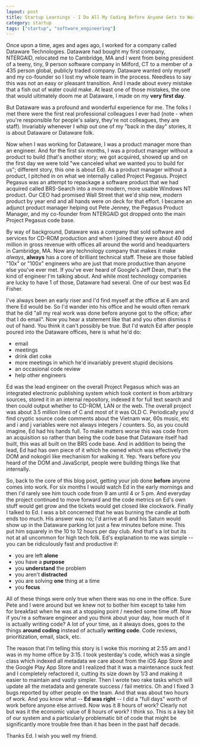 ```yaml
---
layout: post
title: Startup Learnings - I Do All My Coding Before Anyone Gets to Work or What Ed Fisher Taught Me
category: startup
tags: ["startup", "software_engineering"]
---
```

Once upon a time, ages and ages ago, I worked for a company called Dataware Technologies.  Dataware had bought my first company, NTERGAID, relocated me to Cambridge, MA and I went from being president of a teeny, tiny, 9 person software company in Milford, CT to a member of a 435 person global, publicly traded company.  Dataware wanted only myself and my co-founder so I lost my whole team in the process.  Needless to say this was not an easy or pleasant transition.  And I made about every mistake that a fish out of water could make.  At least one of those mistakes, the one that would ultimately doom me at Dataware, I made on my **very first day**.  

But Dataware was a profound and wonderful experience for me.  The folks I met there were the first real professional colleagues I ever had (note - when you're responsible for people's salary, they're not colleagues, they are staff).  Invariably whenever I whip out one of my "back in the day" stories, it is about Dataware or Dataware folk. 

Now when I was working for Dataware, I was a product manager more than an engineer.  And for the first six months, I was a product manager without a product to build (that's another story; we got acquired, showed up and on the first day we were told "we canceled what we wanted you to build for us"; different story, this one is about Ed).  As a product manager without a product, I pitched in on what we internally called Project Pegasus.  Project Pegasus was an attempt to repackage a software product that we had acquired called BRS-Search into a more modern, more usable Windows NT product.  Our CEO had promised Wall Street that we'd ship new, modern product by year end and all hands were on deck for that effort.  I became an adjunct product manager helping out Pete Jenney, the Pegasus Product Manager, and my co-founder from NTERGAID got dropped onto the main Project Pegasus code base.

By way of background, Dataware was a company that sold software and services for CD-ROM production and when I joined they were about 40 odd million in gross revenue with offices all around the world and headquarters in Cambridge, MA.  Now any technology company that makes it make *always*, **always** has a core of brilliant technical staff.  These are those fabled "10x" or "100x" engineers who are just that more productive than anyone else you've ever met. If you've ever heard of Google's Jeff Dean, that's the kind of engineer I'm talking about.  And while most technology companies are lucky to have 1 of those, Dataware had several.  One of our best was Ed Fisher.

I've always been an early riser and I'd find myself at the office at 6 am and there Ed would be.  So I'd wander into his office and he would often remark that he did "all my real work was done before anyone got to the office; after that I do email".  Now you hear a statement like that and you often dismiss it out of hand.  You think it can't possibly be true.  But I'd watch Ed after people poured into the Dataware offices, here is what he'd do:

* email
* meetings
* drink diet coke
* more meetings in which he'd invariably prevent stupid decisions
* an occasional code review
* help other engineers

Ed was the lead engineer on the overall Project Pegasus which was an integrated electronic publishing system which took content in from arbitrary sources, stored it in an internal repository, indexed it for full text search and then could output whether to CD-ROM, LAN or the web.  The overall project was about 3.5 million lines of C and most of it was OLD C.  Periodically you'd find cryptic source code comments about the Vietnam war, 60s music, etc and i and j variables were not always integers / counters.  So, as you could imagine, Ed had his hands full.  To make matters worse this was code from an acquisition so rather than being the code base that Dataware itself had built, this was all built on the BRS code base.  And in addition to being the lead, Ed had has own piece of it which he owned which was effectively the DOM and nokogiri like mechanism for walking it.  Yep.  Years before you heard of the DOM and JavaScript, people were building things like that internally.

So, back to the core of this blog post, getting your job done **before** anyone comes into work.  For six months I would watch Ed in the early mornings and then I'd rarely see him touch code from 9 am until 4 or 5 pm.  And everyday the project continued to move forward and the code metrics on Ed's own stuff would get grow and the tickets would get closed like clockwork.  Finally I talked to Ed.  I was a bit concerned that he was burning the candle at both ends too much.  His answer was no; I'd arrive at 6 and his Saturn would show up in the Dataware parking lot just a few minutes before mine. This put him squarely in the 10 to 12 hours per day club.  And that's a lot but its not at all uncommon for high tech folk.  Ed's explanation to me was simple -- you can be ridiculously fast and productive if:

* you are left **alone**
* you have a **purpose**
* you **understand** the problem
* you aren't **distracted**
* you are solving **one** thing at a time
* you **focus**

All of these things were only true when there was no one in the office.  Sure Pete and I were around but we knew not to bother him except to take him for breakfast when he was at a stopping point / needed some time off.  Now if you're a software engineer and you think about your day, how much of it is actually writing code?  A lot of your time, as it always does, goes to the things **around coding** instead of actually **writing code**.  Code reviews, prioritization, email, slack, etc.  

The reason that I'm telling this story is I woke this morning at 2:55 am and I was in my home office by 3:15.  I took yesterday's code, which was a single class which indexed all metadata we care about from the iOS App Store and the Google Play App Store and I realized that it was a maintenance suck fest and I completely refactored it, cutting its size down by 1/3 and making it easier to maintain and vastly simpler.  Then I wrote two rake tasks which will update all the metadata and generate success / fail metrics.  Oh and I fixed 3 bugs reported by other people on the team.  And that was about two hours of work.  And you know what -- **Ed was right** -- I did a "full days" worth of work before anyone else arrived.  Now was it 8 hours of work?  Clearly not but was it the economic value of 8 hours of work?  I think so.  This is a key bit of our system and a particularly problematic bit of code that might be significantly more trouble free than it has been in the past half decade.

Thanks Ed.  I wish you well my friend.